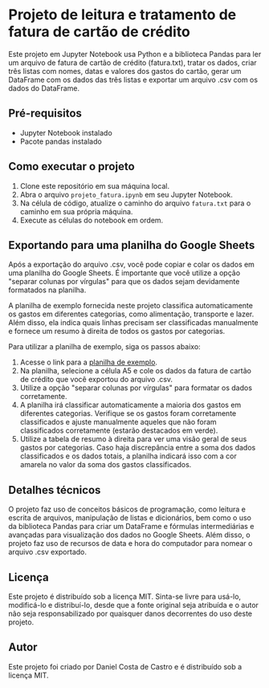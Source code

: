 # Projeto de leitura e tratamento de fatura de cartão de crédito

Este projeto em Jupyter Notebook usa Python e a biblioteca Pandas para ler um arquivo de fatura de cartão de crédito (fatura.txt), tratar os dados, criar três listas com nomes, datas e valores dos gastos do cartão, gerar um DataFrame com os dados das três listas e exportar um arquivo .csv com os dados do DataFrame.

## Pré-requisitos

- Jupyter Notebook instalado
- Pacote pandas instalado

## Como executar o projeto

1. Clone este repositório em sua máquina local.
2. Abra o arquivo `projeto_fatura.ipynb` em seu Jupyter Notebook.
3. Na célula de código, atualize o caminho do arquivo `fatura.txt` para o caminho em sua própria máquina.
4. Execute as células do notebook em ordem.

## Exportando para uma planilha do Google Sheets

Após a exportação do arquivo .csv, você pode copiar e colar os dados em uma planilha do Google Sheets. É importante que você utilize a opção "separar colunas por vírgulas" para que os dados sejam devidamente formatados na planilha.

A planilha de exemplo fornecida neste projeto classifica automaticamente os gastos em diferentes categorias, como alimentação, transporte e lazer. Além disso, ela indica quais linhas precisam ser classificadas manualmente e fornece um resumo à direita de todos os gastos por categorias.

Para utilizar a planilha de exemplo, siga os passos abaixo:

1. Acesse o link para a [planilha de exemplo](https://docs.google.com/spreadsheets/d/16t6F6dvD1AB1jmNrgl89_RsZ4jjnJeZWmxukPC1G2ns/edit?usp=sharing).
2. Na planilha, selecione a célula A5 e cole os dados da fatura de cartão de crédito que você exportou do arquivo .csv.
3. Utilize a opção "separar colunas por vírgulas" para formatar os dados corretamente.
4. A planilha irá classificar automaticamente a maioria dos gastos em diferentes categorias. Verifique se os gastos foram corretamente classificados e ajuste manualmente aqueles que não foram classificados corretamente (estarão destacados em verde).
5. Utilize a tabela de resumo à direita para ver uma visão geral de seus gastos por categorias. Caso haja discrepância entre a soma dos dados classificados e os dados totais, a planilha indicará isso com a cor amarela no valor da soma dos gastos classificados.

## Detalhes técnicos

O projeto faz uso de conceitos básicos de programação, como leitura e escrita de arquivos, manipulação de listas e dicionários, bem como o uso da biblioteca Pandas para criar um DataFrame e fórmulas intermediárias e avançadas para visualização dos dados no Google Sheets. Além disso, o projeto faz uso de recursos de data e hora do computador para nomear o arquivo .csv exportado.

## Licença

Este projeto é distribuído sob a licença MIT. Sinta-se livre para usá-lo, modificá-lo e distribuí-lo, desde que a fonte original seja atribuída e o autor não seja responsabilizado por quaisquer danos decorrentes do uso deste projeto.

## Autor

Este projeto foi criado por Daniel Costa de Castro e é distribuído sob a licença MIT.
